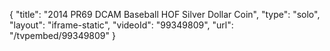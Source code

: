 {
    "title": "2014 PR69 DCAM Baseball HOF Silver Dollar Coin",
    "type": "solo",
    "layout": "iframe-static",
    "videoId": "99349809",
    "url": "\/tvpembed\/99349809"
}